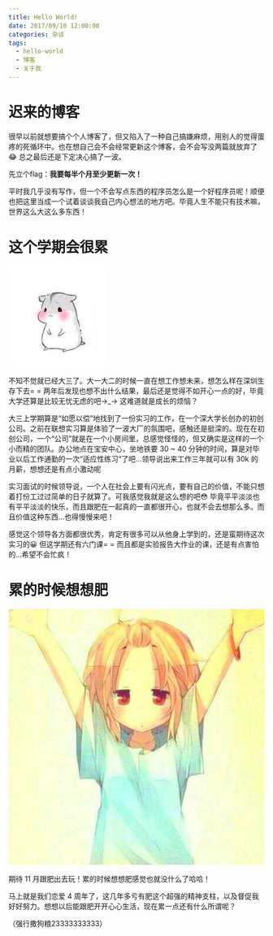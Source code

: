 ```yaml
---
title: Hello World!
date: 2017/09/10 12:00:00
categories: 杂谈
tags:
  - hello-world
  - 博客
  - 关于我
---
```


# 迟来的博客

很早以前就想要搞个个人博客了，但又陷入了一种自己搞嫌麻烦，用别人的觉得蛋疼的死循环中。也在想自己会不会经常更新这个博客，会不会写没两篇就放弃了😂 总之最后还是下定决心搞了一波。

先立个flag：**我要每半个月至少更新一次！**

<!-- more -->

平时我几乎没有写作，但一个不会写点东西的程序员怎么是一个好程序员呢！顺便也把这里当成一个试着谈谈我自己内心想法的地方吧。毕竟人生不能只有技术嘛，世界这么大这么多东西！

# 这个学期会很累

![](./shui-xiao-jie-jie.jpg)

不知不觉就已经大三了。大一大二的时候一直在想工作想未来，想怎么样在深圳生存下去= = 两年后发现也想不出什么结果，最后还是觉得不如开心一点的好，毕竟大学还算是比较无忧无虑的吧→_→ 这难道就是成长的烦恼？

大三上学期算是“如愿以偿”地找到了一份实习的工作，在一个深大学长创办的初创公司。之前在联想实习算是体验了一波大厂的氛围吧，感触还是挺深的。现在在初创公司，一个“公司”就是在一个小房间里，总感觉怪怪的，但又确实是这样的一个小而精的团队。办公地点在宝安中心，坐地铁要 30 ~ 40 分钟的时间，算是对毕业以后工作通勤的一次“适应性练习”了吧…领导说出来工作三年就可以有 30k 的月薪，想想还是有点小激动呢

实习面试的时候领导说，一个人在社会上要有闪光点，要有自己的价值，不能只想着打份工过过简单的日子就算了。可我感觉我就是这么想的吧😳 毕竟平平淡淡也有平平淡淡的快乐，而且跟肥在一起真的一直都很开心，也就不会去想那么多。而且价值这种东西…也得慢慢来吧！

感觉这个领导各方面都很优秀，肯定有很多可以从他身上学到的，还是蛮期待这次实习的😀 但这学期还有六门课= = 而且都是实验报告大作业的课，还是有点害怕的…希望不会忙疯！

# 累的时候想想肥

![](./fei.jpg)

期待 11 月跟肥出去玩！累的时候想想肥感觉也就没什么了哈哈！

马上就是我们恋爱 4 周年了，这几年多亏有肥这个超强的精神支柱，以及督促我好好努力。想想以后能跟肥开开心心生活，现在累一点还有什么所谓呢？

（强行撒狗粮23333333333）
